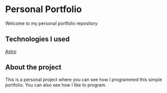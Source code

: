 # Personal Portfolio
Welcome to my personal portfolio repository

## Technologies I used
[Astro](https://astro.build/)

## About the project
This is a personal project where you can see how I programmed this simple portfolio. You can also see how I like to program.
 